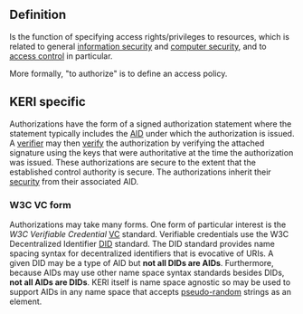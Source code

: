 ## Definition
Is the function of specifying access rights/privileges to resources, which is related to general [information security](https://en.wikipedia.org/wiki/Information_security) and [computer security](https://en.wikipedia.org/wiki/Computer_security), and to [access control](https://en.wikipedia.org/wiki/Access_control) in particular.

More formally, "to authorize" is to define an access policy.

## KERI specific
Authorizations have the form of a signed authorization statement where the statement typically includes the [AID](autonomic-identifier) under which the authorization is issued. A [verifier](verifier) may then [verify](verify) the authorization by verifying the attached signature using the keys that were authoritative at the time the authorization was issued. These authorizations are secure to the extent that the established control authority is secure. The authorizations inherit their [security](security) from their associated AID.

### W3C VC form
Authorizations may take many forms. One form of particular interest is the *W3C Verifiable Credential* [VC](VC) standard. Verifiable credentials use the W3C Decentralized Identifier [DID](DID) standard. The DID standard provides name spacing syntax for decentralized identifiers that is evocative of URIs. A given DID may be a type of AID but **not all DIDs are AIDs**. Furthermore, because AIDs may use other name space syntax standards besides DIDs, **not all AIDs are DIDs**. KERI itself is name space agnostic so may be used to support AIDs in any name space that accepts [pseudo-random](pseudo-random-number) strings as an element.